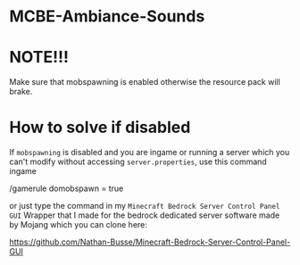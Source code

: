 # MCBE-Ambiance-Sounds


# NOTE!!! 

Make sure that mobspawning is enabled otherwise the resource pack will brake.

# How to solve if disabled

 If ```mobspawning``` is disabled and you are ingame or running a server which you can't modify without accessing ```server.properties```,
use this command ingame 

/gamerule domobspawn = true


or just type the command in my ```Minecraft Bedrock Server Control Panel GUI``` Wrapper that I made for the bedrock dedicated server 
software made by Mojang which you can clone here:

https://github.com/Nathan-Busse/Minecraft-Bedrock-Server-Control-Panel-GUI

